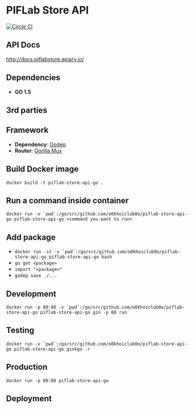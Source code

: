 # PIFLab Store API
[![Circle CI](https://circleci.com/gh/o0khoiclub0o/piflab-store-api-go.svg?style=svg&circle-token=b62eec2adc4baa81e1e0d75b704de98d94b49be6)](https://circleci.com/gh/o0khoiclub0o/piflab-store-api-go)

## API Docs
http://docs.piflabstore.apiary.io/

## Dependencies

- **GO 1.5**

## 3rd parties

## Framework

- **Dependency**: [Godep](https://github.com/tools/godep)
- **Router**: [Gorilla Mux](https://github.com/gorilla/mux)

## Build Docker image

`docker build -t piflab-store-api-go .`

## Run a command inside container

``docker run -v `pwd`:/go/src/github.com/o0khoiclub0o/piflab-store-api-go piflab-store-api-go <command you want to run>``

## Add package

- ``docker run -it -v `pwd`:/go/src/github.com/o0khoiclub0o/piflab-store-api-go piflab-store-api-go bash``
- `go get <package>`
- `import "<package>"`
- `godep save ./...`

## Development

``docker run -p 80:80 -v `pwd`:/go/src/github.com/o0khoiclub0o/piflab-store-api-go piflab-store-api-go gin -p 80 run``

## Testing

``docker run -v `pwd`:/go/src/github.com/o0khoiclub0o/piflab-store-api-go piflab-store-api-go ginkgo -r``

## Production

`docker run -p 80:80 piflab-store-api-go`

## Deployment

